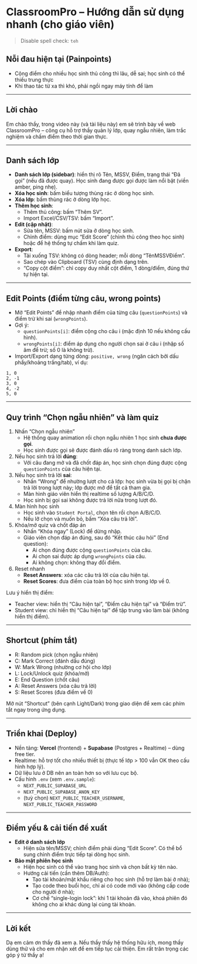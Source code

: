 # ClassroomPro – Hướng dẫn sử dụng nhanh (cho giáo viên)

> Disable spell check: `teh`

## Nỗi đau hiện tại (Painpoints)
- Cộng điểm cho nhiều học sinh thủ công thì lâu, dễ sai; học sinh có thể thiếu trung thực
- Khi thao tác từ xa thì khó, phải ngồi ngay máy tính để làm

---

## Lời chào
Em chào thầy, trong video này (và tài liệu này) em sẽ trình bày về web ClassroomPro – công cụ hỗ trợ thầy quản lý lớp, quay ngẫu nhiên, làm trắc nghiệm và chấm điểm theo thời gian thực.

---

## Danh sách lớp
- **Danh sách lớp (sidebar)**: hiển thị rõ Tên, MSSV, Điểm, trạng thái “Đã gọi” (nếu đã được quay). Học sinh đang được gọi được làm nổi bật (viền amber, ping nhẹ).
- **Xóa học sinh**: bấm biểu tượng thùng rác ở dòng học sinh.
- **Xóa lớp**: bấm thùng rác ở dòng lớp học.
- **Thêm học sinh**:
  - Thêm thủ công: bấm “Thêm SV”.
  - Import Excel/CSV/TSV: bấm “Import”.
- **Edit (cập nhật)**:
  - Sửa tên, MSSV: bấm nút sửa ở dòng học sinh.
  - Chỉnh điểm: dùng mục “Edit Score” (chỉnh thủ công theo học sinh) hoặc để hệ thống tự chấm khi làm quiz.
- **Export**:
  - Tải xuống TSV: không có dòng header; mỗi dòng “Tên<TAB>MSSV<TAB>Điểm”.
  - Sao chép vào Clipboard (TSV) cùng định dạng trên.
  - “Copy cột điểm”: chỉ copy duy nhất cột điểm, 1 dòng/điểm, đúng thứ tự hiện tại.

---

## Edit Points (điểm từng câu, wrong points)
- Mở “Edit Points” để nhập nhanh điểm của từng câu (`questionPoints`) và điểm trừ khi sai (`wrongPoints`).
- Gợi ý:
  - `questionPoints[i]`: điểm cộng cho câu i (mặc định 10 nếu không cấu hình).
  - `wrongPoints[i]`: điểm áp dụng cho người chọn sai ở câu i (nhập số âm để trừ; số 0 là không trừ).
- Import/Export dạng từng dòng: `positive, wrong` (ngăn cách bởi dấu phẩy/khoảng trắng/tab), ví dụ:
```
1, 0
2, -1
3, 0
4, -2
5, 0
```

---

## Quy trình “Chọn ngẫu nhiên” và làm quiz
1) Nhấn “Chọn ngẫu nhiên”
   - Hệ thống quay animation rồi chọn ngẫu nhiên 1 học sinh **chưa được gọi**.
   - Học sinh được gọi sẽ được đánh dấu rõ ràng trong danh sách lớp.
2) Nếu học sinh trả lời **đúng**:
   - Với câu đang mở và đã chốt đáp án, học sinh chọn đúng được cộng `questionPoints` của câu hiện tại.
3) Nếu học sinh trả lời **sai**:
   - Nhấn “Wrong” để nhường lượt cho cả lớp: học sinh vừa bị gọi bị chặn trả lời trong lượt này; lớp được mở để tất cả tham gia.
   - Màn hình giáo viên hiển thị realtime số lượng A/B/C/D.
   - Học sinh bị gọi sai không được trả lời nữa trong lượt đó.
4) Màn hình học sinh
   - Học sinh vào `Student Portal`, chọn tên rồi chọn A/B/C/D.
   - Nếu lỡ chọn và muốn bỏ, bấm “Xóa câu trả lời”.
5) Khóa/mở quiz và chốt đáp án
   - Nhấn “Khóa ngay” (Lock) để dừng nhập.
   - Giáo viên chọn đáp án đúng, sau đó “Kết thúc câu hỏi” (End question):
     - Ai chọn đúng được cộng `questionPoints` của câu.
     - Ai chọn sai được áp dụng `wrongPoints` của câu.
     - Ai không chọn: không thay đổi điểm.
6) Reset nhanh
   - **Reset Answers**: xóa các câu trả lời của câu hiện tại.
   - **Reset Scores**: đưa điểm của toàn bộ học sinh trong lớp về 0.

Lưu ý hiển thị điểm:
- Teacher view: hiển thị “Câu hiện tại”, “Điểm câu hiện tại” và “Điểm trừ”.
- Student view: chỉ hiển thị “Câu hiện tại” để tập trung vào làm bài (không hiển thị điểm).

---

## Shortcut (phím tắt)
- R: Random pick (chọn ngẫu nhiên)
- C: Mark Correct (đánh dấu đúng)
- W: Mark Wrong (nhường cơ hội cho lớp)
- L: Lock/Unlock quiz (khóa/mở)
- E: End Question (chốt câu)
- A: Reset Answers (xóa câu trả lời)
- S: Reset Scores (đưa điểm về 0)

Mở nút “Shortcut” (bên cạnh Light/Dark) trong giao diện để xem các phím tắt ngay trong ứng dụng.

---

## Triển khai (Deploy)
- Nền tảng: **Vercel** (frontend) + **Supabase** (Postgres + Realtime) – dùng free tier.
- Realtime: hỗ trợ tốt cho nhiều thiết bị (thực tế lớp > 100 vẫn OK theo cấu hình hợp lý).
- Dữ liệu lưu ở DB nên an toàn hơn so với lưu cục bộ.
- Cấu hình `.env` (xem `.env.sample`):
  - `NEXT_PUBLIC_SUPABASE_URL`
  - `NEXT_PUBLIC_SUPABASE_ANON_KEY`
  - (tuỳ chọn) `NEXT_PUBLIC_TEACHER_USERNAME`, `NEXT_PUBLIC_TEACHER_PASSWORD`

---

## Điểm yếu & cải tiến đề xuất
- **Edit ở danh sách lớp**
  - Hiện sửa tên/MSSV; chỉnh điểm phải dùng “Edit Score”. Có thể bổ sung chỉnh điểm trực tiếp tại dòng học sinh.
- **Bảo mật phiên học sinh**
  - Hiện học sinh có thể vào trang học sinh và chọn bất kỳ tên nào.
  - Hướng cải tiến (cần thêm DB/Auth):
    - Tạo tài khoản/mật khẩu riêng cho học sinh (hỗ trợ làm bài ở nhà);
    - Tạo code theo buổi học, chỉ ai có code mới vào (không cấp code cho người ở nhà);
    - Cơ chế “single-login lock”: khi 1 tài khoản đã vào, khoá phiên đó không cho ai khác dùng lại cùng tài khoản.

---

## Lời kết
Dạ em cảm ơn thầy đã xem ạ. Nếu thầy thấy hệ thống hữu ích, mong thầy dùng thử và cho em nhận xét để em tiếp tục cải thiện. Em rất trân trọng các góp ý từ thầy ạ!
